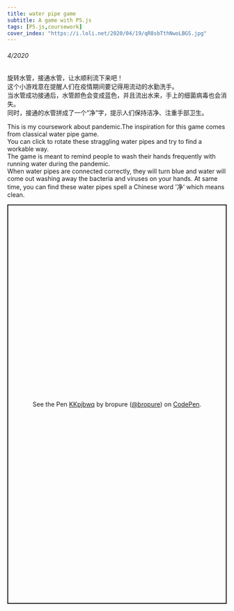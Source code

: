 ```yaml
---
title: water pipe game
subtitle: A game with P5.js
tags: [P5.js,coursework]
cover_index: "https://i.loli.net/2020/04/19/qR8sbTthNwoLBGS.jpg"
---
```

###### 4/2020

旋转水管，接通水管，让水顺利流下来吧！  
这个小游戏意在提醒人们在疫情期间要记得用流动的水勤洗手。  
当水管成功接通后，水管颜色会变成蓝色，并且流出水来，手上的细菌病毒也会消失。  
同时，接通的水管拼成了一个“净”字，提示人们保持洁净、注重手部卫生。  
  
This is my coursework about pandemic.The inspiration for this game comes from classical water pipe game.  
You can click to rotate these straggling water pipes and try to find a workable way.  
The game is meant to remind people to wash their hands frequently with running water during the pandemic.  
When water pipes are connected correctly, they will turn blue and water will come out washing away the bacteria and viruses on your hands. At same time, you can find these water pipes spell a Chinese word '净‘ which means clean.  

<p class="codepen" data-height="915" data-theme-id="light" data-default-tab="result" data-user="bropure" data-slug-hash="KKpjbwq" style="height: 915px; box-sizing: border-box; display: flex; align-items: center; justify-content: center; border: 2px solid; margin: 1em 0; padding: 1em;" data-pen-title="KKpjbwq">
  <span>See the Pen <a href=" ">
  KKpjbwq</a > by bropure (<a href="https://codepen.io/bropure">@bropure</a >)
  on <a href="https://codepen.io">CodePen</a >.</span>
</p >
<script async src="https://static.codepen.io/assets/embed/ei.js"></script>